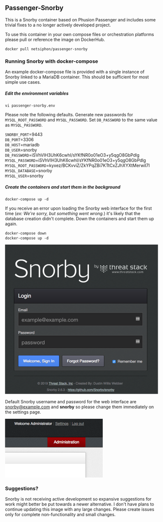 ## Passenger-Snorby

This is a Snorby container based on Phusion Passenger and includes some trivial fixes to a no longer actively developed project.

To use this container in your own compose files or orchestration platforms please pull or reference the image on DockerHub.

```
docker pull netsiphon/passenger-snorby
```

### Running Snorby with docker-compose

An example docker-compose file is provided with a single instance of Snorby linked to a MariaDB container. This should be sufficient for most simple use cases.

##### Edit the environment variables

```
vi passenger-snorby.env
```

Please note the following defaults. Generate new passwords for `MYSQL_ROOT_PASSWORD` and `MYSQL_PASSWORD`. Set `DB_PASSWORD` to the same value as `MYSQL_PASSWORD`.  

`SNORBY_PORT`=9443  
`DB_PORT`=3306  
`DB_HOST`=mariadb  
`DB_USER`=snorby  
`DB_PASSWORD`=iSVhVIH3UhK6cwhI/sYKfNR0o01eO3+y5qgO8GbPdlg  
`MYSQL_PASSWORD`=iSVhVIH3UhK6cwhI/sYKfNR0o01eO3+y5qgO8GbPdlg  
`MYSQL_ROOT_PASSWORD`=kyxez/BCKvviZ/ZkYPqZBi7KTtCxZJhXYXtMerwiI7I  
`MYSQL_DATABASE`=snorby  
`MYSQL_USER`=snorby  

##### Create the containers and start them in the background

```
docker-compose up -d
```

If you receive an error upon loading the Snorby web interface for the first time (_ex: We're sorry, but something went wrong._) it's likely that the database creation didn't complete. Down the containers and start them up again.

```
docker-compose down
docker-compose up -d
```
![snorby_login](https://github.com/netsiphon/passenger-snorby/raw/master/images/snorby_login.png)  

Default Snorby username and password for the web interface are
snorby@example.com and __snorby__ so please change them immediately on the settings page.

![settings](https://github.com/netsiphon/passenger-snorby/raw/master/images/settings.png)  

### Suggestions?

 Snorby is not receiving active development so expansive suggestions for work might better be put towards a newer alternative. I don't have plans to continue updating this image with any large changes. Please create issues only for complete non-functionality and small changes.
